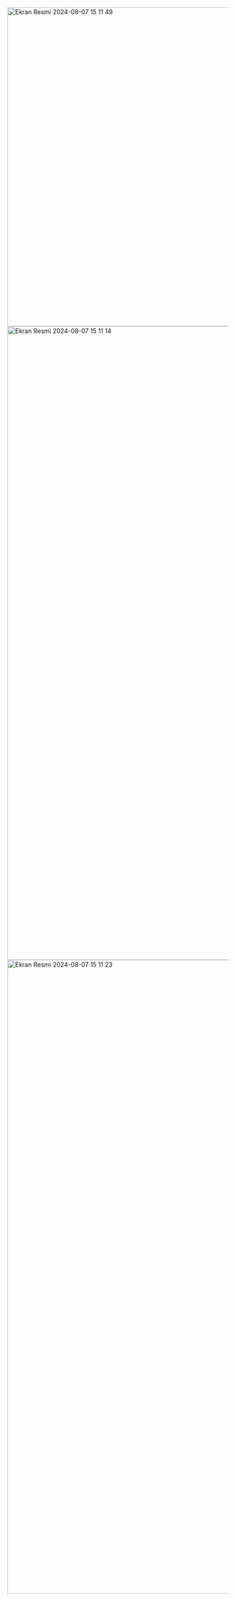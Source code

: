 <img width="725" alt="Ekran Resmi 2024-08-07 15 11 49" src="https://github.com/user-attachments/assets/4f1a41f6-7f39-4559-8e0b-8bcb1598faea">
<img width="1440" alt="Ekran Resmi 2024-08-07 15 11 14" src="https://github.com/user-attachments/assets/1529b885-e20f-4931-8ac7-a7ea741b23d9">
<img width="1440" alt="Ekran Resmi 2024-08-07 15 11 23" src="https://github.com/user-attachments/assets/417bc94d-0052-4f7c-b164-1ca554839086">
